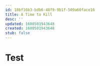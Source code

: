 ```yaml
---
id: 18bf16b3-bdb6-48f9-9b1f-509a60face16
title: A Time to Kill
desc: ''
updated: 1600501943648
created: 1600501943648
stub: false
---
```


# Test

